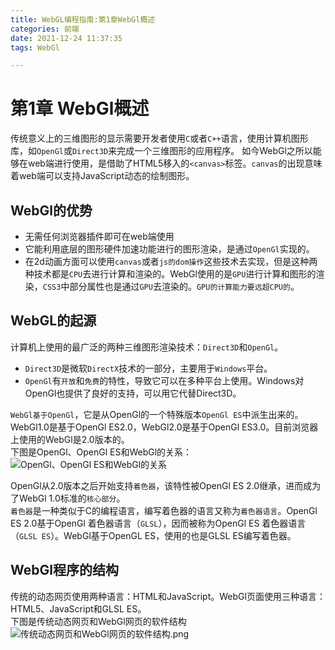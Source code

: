 ```yaml
---
title: WebGL编程指南:第1章WebGl概述
categories: 前端
date: 2021-12-24 11:37:35
tags: WebGl

---
```

<script type="text/javascript" src="/js/bai.js"></script>

# 第1章 WebGl概述
传统意义上的三维图形的显示需要开发者使用`C`或者`C++`语言，使用计算机图形库，如`OpenGl`或`Direct3D`来完成一个三维图形的应用程序。
如今WebGl之所以能够在web端进行使用，是借助了HTML5移入的`<canvas>`标签。`canvas`的出现意味着web端可以支持JavaScript动态的绘制图形。   
<!-- more -->
## WebGl的优势
- 无需任何浏览器插件即可在web端使用
- 它能利用底层的图形硬件加速功能进行的图形渲染，是通过`OpenGl`实现的。
- 在2d动画方面可以使用`canvas`或者`js的dom操作`这些技术去实现，但是这种两种技术都是`CPU`去进行计算和渲染的。WebGl使用的是`GPU`进行计算和图形的渲染，`CSS3`中部分属性也是通过`GPU`去渲染的。`GPU的计算能力要远超CPU的`。

## WebGL的起源
计算机上使用的最广泛的两种三维图形渲染技术：`Direct3D`和`OpenGl`。   
- `Direct3D`是微软`DirectX`技术的一部分，主要用于`Windows`平台。   
- `OpenGl`有`开放`和`免费`的特性，导致它可以在多种平台上使用。Windows对OpenGl也提供了良好的支持，可以用它代替Direct3D。

`WebGl基于OpenGl`，它是从OpenGl的一个特殊版本`OpenGl ES`中派生出来的。WebGl1.0是基于OpenGl ES2.0，WebGl2.0是基于OpenGl ES3.0。目前浏览器上使用的WebGl是2.0版本的。  
下图是OpenGl、OpenGl ES和WebGl的关系：
![OpenGl、OpenGl ES和WebGl的关系](/WebGL编程指南-第1章WebGl概述/OpenGl、OpenGl%20ES和WebGl的关系.png) 

OpenGl从2.0版本之后开始支持`着色器`，该特性被OpenGl ES 2.0继承，进而成为了WebGl 1.0标准的`核心部分`。  
`着色器`是一种类似于C的编程语言，编写着色器的语言又称为`着色器语言`。OpenGl ES 2.0基于OpenGl 着色器语言（`GLSL`），因而被称为OpenGl ES 着色器语言（`GLSL ES`）。WebGl基于OpenGL ES，使用的也是GLSL ES编写着色器。  

## WebGl程序的结构
传统的动态网页使用两种语言：HTML和JavaScript。WebGl页面使用三种语言：HTML5、JavaScript和GLSL ES。  
下图是传统动态网页和WebGl网页的软件结构  
![传统动态网页和WebGl网页的软件结构.png](/WebGL编程指南-第1章WebGl概述/传统动态网页和WebGl网页的软件结构.png)